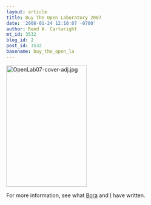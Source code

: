 ```yaml
---
layout: article
title: Buy The Open Laboratory 2007
date: '2008-01-24 12:10:07 -0700'
author: Reed A. Cartwright
mt_id: 3532
blog_id: 2
post_id: 3532
basename: buy_the_open_la
---
```

<a href="http://www.lulu.com/content/1869828"><img src="http://dererumnatura.us/archives/2008/01/23/OpenLab07-cover-adj.jpg" alt="OpenLab07-cover-adj.jpg" width="212" height="320" /></a>

For more information, see what [Bora](http://scienceblogs.com/clock/2008/01/open_lab_2007_soon_in_a_bookst.php) and [I](http://dererumnatura.us/archives/2008/01/buy-my-book-the.html) have written.
